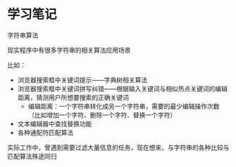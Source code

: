 # 学习笔记

字符串算法

现实程序中有很多字符串的相关算法应用场景

比如：

- 浏览器搜索框中关键词提示——字典树相关算法
- 浏览器搜索框中关键词拼写纠错——根据输入关键词与相似热点关键词的编辑距离，猜测用户所想要搜索的正确关键词
	- 编辑距离：一个字符串转化成另一个字符串，需要的最少编辑操作次数（比如增加一个字符、删除一个字符、替换一个字符）
- 文本编辑器中查找替换功能
- 各种通配符匹配算法

实际工作中，曾遇到需要过滤大量信息的任务，现在想来，与字符串的各种比较与匹配算法殊途同归
